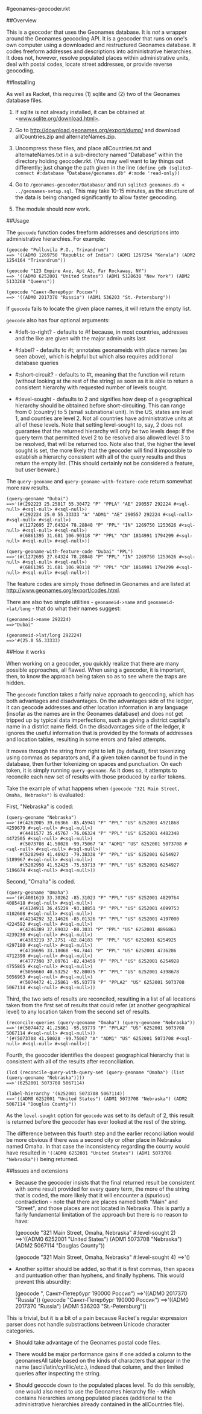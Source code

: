 #geonames-geocoder.rkt

##Overview

This is a geocoder that uses the Geonames database. It is *not* a wrapper around the Geonames geocoding API. It is a geocoder that runs on one's own computer using a downloaded and restructured Geonames database. It codes freeform addresses and descriptions into administrative hierarchies. It does not, however, resolve populated places within administrative units, deal with postal codes, locate street addresses, or provide reverse geocoding. 

##Installing

As well as Racket, this requires (1) sqlite and (2) two of the Geonames database files.

1. If sqlite is not already installed, it can be obtained at <www.sqlite.org/download.html>.

2. Go to <http://download.geonames.org/export/dump/> and download allCountries.zip and alternateNames.zip.

3. Uncompress these files, and place allCountries.txt and alternateNames.txt in a sub-directory named "Database" within the directory holding geocoder.rkt. (You may well want to lay things out differently; just change the path given in the line `(define gdb (sqlite3-connect #:database "Database/geonames.db" #:mode 'read-only))`

4. Go to `/geonames-geocoder/Database/` and run `sqlite3 geonames.db < ../geonames-setup.sql`. This may take 10-15 minutes, as the structure of the data is being changed significantly to allow faster geocoding.

5. The module should now work.

##Usage

The `geocode` function codes freeform addresses and descriptions into administrative hierarchies. For example:

	(geocode "Pulluvila P.O., Trivandrum")
	==> '((ADM0 1269750 "Republic of India") (ADM1 1267254 "Kerala") (ADM2 1254164 "Trivandrum"))

	(geocode "123 Empire Ave, Apt A3, Far Rockaway, NY")
	==> '((ADM0 6252001 "United States") (ADM1 5128638 "New York") (ADM2 5133268 "Queens"))

	(geocode "Санкт-Петербург Россия")
	==> '((ADM0 2017370 "Russia") (ADM1 536203 "St.-Petersburg"))

If `geocode` fails to locate the given place names, it will return the empty list.

`geocode` also has four optional arguments:

* #:left-to-right? - defaults to #f because, in most countries, addresses and the like are given with the major admin units last

* #:label? - defaults to #t; annotates geonameids with place names (as seen above), which is helpful but which also requires additional database queries

* #:short-circuit? - defaults to #t, meaning that the function will return (without looking at the rest of the string) as soon as it is able to return a consistent hierarchy with requested number of levels sought. 

* #:level-sought - defaults to 2 and signifies how deep of a geographical hierarchy should be obtained before short-circuiting. This can range from 0 (country) to 5 (small subnational unit). In the US, states are level 1, and counties are level 2. Not all countries have administrative units at all of these levels. Note that setting level-sought to, say, 2 does not guarantee that the returned hierarchy will only be two levels deep: If the query term that permitted level 2 to be resolved also allowed level 3 to be resolved, that will be returned too. Note also that, the higher the level sought is set, the more likely that the geocoder will find it impossible to establish a hierarchy consistent with all of the query results and thus return the empty list. (This should certainly not be considered a feature, but user beware.)

The `query-geoname` and `query-geoname-with-feature-code` return somewhat more raw results.

	(query-geoname "Dubai")
	==>'(#(292223 25.25817 55.30472 "P" "PPLA" "AE" 290557 292224 #<sql-null> #<sql-null> #<sql-null>)
	     #(292224 25.0 55.33333 "A" "ADM1" "AE" 290557 292224 #<sql-null> #<sql-null> #<sql-null>)
	     #(1272695 27.64324 78.28848 "P" "PPL" "IN" 1269750 1253626 #<sql-null> #<sql-null> #<sql-null>)
	     #(6861395 31.681 106.90118 "P" "PPL" "CN" 1814991 1794299 #<sql-null> #<sql-null> #<sql-null>))

	(query-geoname-with-feature-code "Dubai" "PPL")
	==>'(#(1272695 27.64324 78.28848 "P" "PPL" "IN" 1269750 1253626 #<sql-null> #<sql-null> #<sql-null>)
	     #(6861395 31.681 106.90118 "P" "PPL" "CN" 1814991 1794299 #<sql-null> #<sql-null> #<sql-null>))

The feature codes are simply those defined in Geonames and are listed at <http://www.geonames.org/export/codes.html>.

There are also two simple utilities - `geonameid->name` and `geonameid->lat/long` - that do what their names suggest:

	(geonameid->name 292224)
	==>"Dubai"

	(geonameid->lat/long 292224)
	==>'#(25.0 55.33333)

##How it works

When working on a geocoder, you quickly realize that there are many possible approaches, all flawed. When using a geocoder, it is important, then, to know the approach being taken so as to see where the traps are hidden. 

The `geocode` function takes a fairly naive approach to geocoding, which has both advantages and disadvantages. On the advantages side of the ledger, it can geocode addresses and other location information in any language (insofar as the names are in the Geonames 
database) and does not get tripped up by typical data imperfections, such as giving a district capital's name in a district name
field. On the disadvantages side of the ledger, it ignores the useful information that is provided by the formats of addresses and
location tables, resulting in some errors and failed attempts.

It moves through the string from right to left (by default), first tokenizing using commas as separators and, if a given token cannot be found in the database, then further tokenizing on spaces and punctuation. On each token, it is simply running `query-geoname`. As it does so, it attempts to reconcile each new set of results with those produced by earlier tokens.

Take the example of what happens when `(geocode "321 Main Street, Omaha, Nebraska")` is evaluated:

First, "Nebraska" is coded:

	(query-geoname "Nebraska")
	==>'(#(4262005 39.06366 -85.45941 "P" "PPL" "US" 6252001 4921868 4259679 #<sql-null> #<sql-null>)
	     #(4481577 35.45767 -76.06324 "P" "PPL" "US" 6252001 4482348 4472505 #<sql-null> #<sql-null>)
	     #(5073708 41.50028 -99.75067 "A" "ADM1" "US" 6252001 5073708 #<sql-null> #<sql-null> #<sql-null>)
	     #(5202949 41.46923 -79.38338 "P" "PPL" "US" 6252001 6254927 5189967 #<sql-null> #<sql-null>)
	     #(5202950 41.52425 -75.53713 "P" "PPL" "US" 6252001 6254927 5196674 #<sql-null> #<sql-null>))

Second, "Omaha" is coded.

	(query-geoname "Omaha")
	==>'(#(4081619 33.30262 -85.31023 "P" "PPL" "US" 6252001 4829764 4085418 #<sql-null> #<sql-null>)
	     #(4124911 36.45229 -93.18851 "P" "PPL" "US" 6252001 4099753 4102608 #<sql-null> #<sql-null>)
	     #(4214292 32.14626 -85.01326 "P" "PPL" "US" 6252001 4197000 4224592 #<sql-null> #<sql-null>)
	     #(4246389 37.89032 -88.3031 "P" "PPL" "US" 6252001 4896861 4239230 #<sql-null> #<sql-null>)
	     #(4303219 37.2751 -82.84183 "P" "PPL" "US" 6252001 6254925 4297180 #<sql-null> #<sql-null>)
	     #(4716696 33.18068 -94.7441 "P" "PPL" "US" 6252001 4736286 4712390 #<sql-null> #<sql-null>)
	     #(4777398 37.09761 -82.43459 "P" "PPL" "US" 6252001 6254928 4755865 #<sql-null> #<sql-null>)
	     #(5056660 40.53252 -92.80075 "P" "PPL" "US" 6252001 4398678 5056963 #<sql-null> #<sql-null>)
	     #(5074472 41.25861 -95.93779 "P" "PPLA2" "US" 6252001 5073708 5067114 #<sql-null> #<sql-null>)) 

Third, the two sets of results are reconciled, resulting in a list of all locations taken from the first set of results that could refer (at another geographical level) to any location taken from the second set of results.

	(reconcile-queries (query-geoname "Omaha") (query-geoname "Nebraska"))
	==>'(#(5074472 41.25861 -95.93779 "P" "PPLA2" "US" 6252001 5073708 5067114 #<sql-null> #<sql-null>))
	'(#(5073708 41.50028 -99.75067 "A" "ADM1" "US" 6252001 5073708 #<sql-null> #<sql-null> #<sql-null>))

Fourth, the geocoder identifies the deepest geographical hierarchy that is consistent with all of the results after reconciliation. 

	(lcd (reconcile-query-with-query-set (query-geoname "Omaha") (list (query-geoname "Nebraska"))))
	==>'(6252001 5073708 5067114)

	(label-hierarchy '(6252001 5073708 5067114))
	==>'((ADM0 6252001 "United States") (ADM1 5073708 "Nebraska") (ADM2 5067114 "Douglas County"))

As the `level-sought` option for `geocode` was set to its default of 2, this result is returned before the geocoder has ever looked at the rest of the string.

The difference between this fourth step and the earlier reconciliation would be more obvious if there was a second city or other place in Nebraska named Omaha. In that case the inconsistency regarding the county would have resulted in `'((ADM0 6252001 "United States") (ADM1 5073708 "Nebraska"))` being returned.

##Issues and extensions

* Because the geocoder insists that the final returned result be consistent with some result provided for every query term, the more of the string that is coded, the more likely that it will encounter a (spurious) contradiction - note that there are places named both "Main" and "Street", and those places are not located in Nebraska. This is partly a fairly fundamental limitation of the approach but there is no reason to have:

	(geocode "321 Main Street, Omaha, Nebraska" #:level-sought 2)
	==>'((ADM0 6252001 "United States") (ADM1 5073708 "Nebraska") (ADM2 5067114 "Douglas County"))

	(geocode "321 Main Street, Omaha, Nebraska" #:level-sought 4)
	==>'()

* Another splitter should be added, so that it is first commas, then spaces and puntuation other than hyphens, and finally hyphens. This would prevent this absurdity:

	(geocode ", Санкт-Петербург 190000 Россия")
	==>'((ADM0 2017370 "Russia"))
	(geocode "Санкт-Петербург 190000 Россия")
	==>'((ADM0 2017370 "Russia") (ADM1 536203 "St.-Petersburg"))

This is trivial, but it is a bit of a pain because Racket's regular expression parser does not handle substractions between Unicode character categories.

* Should take advantage of the Geonames postal code files.

* There would be major performance gains if one added a column to the geonamesAll table based on the kinds of characters that appear in the name (ascii/latin/cyrillic/etc.), indexed that column, and then limited queries after inspecting the string. 

* Should geocode down to the populated places level. To do this sensibly, one would also need to use the Geonames hierarchy file - which contains hierarchies among populated places (additional to the administrative hierarchies already contained in the allCountries file).
